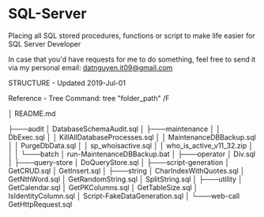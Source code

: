 # SQL-Server


Placing all SQL stored procedures, functions or script to make life easier for SQL Server Developer

In case that you'd have requests for me to do something, feel free to send it via my personal email: datnguyen.it09@gmail.com


STRUCTURE - Updated 2019-Jul-01

Reference - Tree Command: tree "folder_path" /F

│   README.md

├───audit
│       DatabaseSchemaAudit.sql
│
├───maintenance
│   │   DbExec.sql
│   │   KillAllDatabaseProcesses.sql
│   │   MaintenanceDBBackup.sql
│   │   PurgeDbData.sql
│   │   sp_whoisactive.sql
│   │   who_is_active_v11_32.zip
│   │
│   └───batch
│           run-MaintenanceDBBackup.bat
│
├───operator
│       Div.sql
│
├───query-store
│       DoQueryStore.sql
│
├───script-generation
│       GetCRUD.sql
│       GetInsert.sql
│
├───string
│       CharIndexWithQuotes.sql
│       GetNthWord.sql
│       GetRandomString.sql
│       SplitString.sql
│
├───utility
│       GetCalendar.sql
│       GetPKColumns.sql
│       GetTableSize.sql
│       IsIdentityColumn.sql
│       Script-FakeDataGeneration.sql
│
└───web-call
        GetHttpRequest.sql
